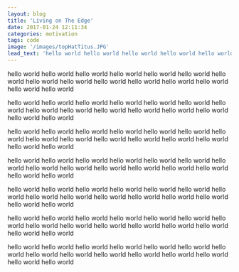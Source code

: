 ```yaml
---
layout: blog
title: 'Living on The Edge'
date: 2017-01-24 12:11:34
categories: motivation
tags: code
image: '/images/topHatTitus.JPG'
lead_text: 'hello world hello world hello world hello world hello world hello world hello world hello world hello world hello world hello world hello world hello world hello world hello world '
---
```


hello world hello world hello world hello world hello world hello world hello world hello world hello world hello world hello world hello world hello world hello world hello world 

hello world hello world hello world hello world hello world hello world hello world hello world hello world hello world hello world hello world hello world hello world hello world 

hello world hello world hello world hello world hello world hello world hello world hello world hello world hello world hello world hello world hello world hello world hello world 

hello world hello world hello world hello world hello world hello world hello world hello world hello world hello world hello world hello world hello world hello world hello world 

hello world hello world hello world hello world hello world hello world hello world hello world hello world hello world hello world hello world hello world hello world hello world 

hello world hello world hello world hello world hello world hello world hello world hello world hello world hello world hello world hello world hello world hello world hello world 

hello world hello world hello world hello world hello world hello world hello world hello world hello world hello world hello world hello world hello world hello world hello world 
